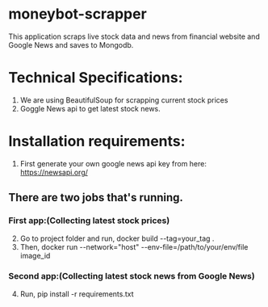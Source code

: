 # moneybot-scrapper
This application scraps live stock data and news from financial website and Google News and saves to Mongodb.

# Technical Specifications:
1. We are using BeautifulSoup for scrapping current stock prices 
2. Goggle News api to get latest stock news.

# Installation requirements:
1. First generate your own google news api key from here: https://newsapi.org/
## There are two jobs that's running.
### First app:(Collecting latest stock prices)
2. Go to project folder and run, docker build --tag=your_tag .
3. Then, docker run --network="host" --env-file=/path/to/your/env/file image_id
### Second app:(Collecting latest stock news from Google News)
4. Run, pip install -r requirements.txt





